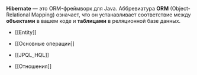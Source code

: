**Hibernate** — это ORM-фреймворк для Java. Аббревиатура **ORM** (Object-Relational Mapping) означает, что он устанавливает соответствие между **объектами** в вашем коде и **таблицами** в реляционной базе данных.

- [[Entity]]


- [[Основные операции]]
- [[JPQL_HQL]]
- [[Отношения]]